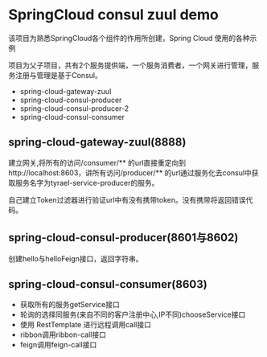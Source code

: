# SpringCloud consul zuul demo 

该项目为熟悉SpringCloud各个组件的作用所创建，Spring Cloud 使用的各种示例

项目为父子项目，共有2个服务提供端，一个服务消费者，一个网关进行管理，服务注册与管理是基于Consul。
- spring-cloud-gateway-zuul
- spring-cloud-consul-producer
- spring-cloud-consul-producer-2
- spring-cloud-consul-consumer

## spring-cloud-gateway-zuul(8888)
建立网关,将所有的访问/consumer/** 的url直接重定向到http://localhost:8603，讲所有访问/producer/** 的url通过服务化去consul中获取服务名字为tyrael-service-producer的服务。

自己建立Token过滤器进行验证url中有没有携带token。没有携带将返回错误代码。

## spring-cloud-consul-producer(8601与8602)
创建hello与helloFeign接口，返回字符串。

## spring-cloud-consul-consumer(8603)
- 获取所有的服务getService接口
- 轮询的选择同服务(来自不同的客户注册中心,IP不同)chooseService接口
- 使用 RestTemplate 进行远程调用call接口
- ribbon调用ribbon-call接口
- feign调用feign-call接口
